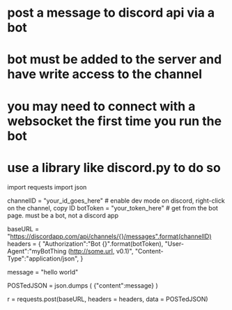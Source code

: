# post a message to discord api via a bot
# bot must be added to the server and have write access to the channel
# you may need to connect with a websocket the first time you run the bot
#   use a library like discord.py to do so
import requests
import json

channelID = "your_id_goes_here" # enable dev mode on discord, right-click on the channel, copy ID
botToken = "your_token_here"    # get from the bot page. must be a bot, not a discord app

baseURL = "https://discordapp.com/api/channels/{}/messages".format(channelID)
headers = { "Authorization":"Bot {}".format(botToken),
            "User-Agent":"myBotThing (http://some.url, v0.1)",
            "Content-Type":"application/json", }

message = "hello world"

POSTedJSON =  json.dumps ( {"content":message} )

r = requests.post(baseURL, headers = headers, data = POSTedJSON)

